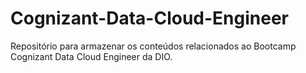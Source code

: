# Cognizant-Data-Cloud-Engineer
Repositório para armazenar os conteúdos relacionados ao Bootcamp Cognizant Data Cloud Engineer da DIO.
